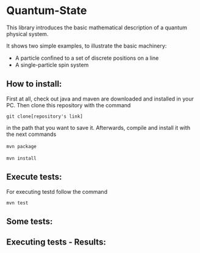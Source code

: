 # Quantum-State

This library introduces the basic mathematical description of a quantum physical system. 

It shows two simple examples, to illustrate the basic machinery:

- A particle conﬁned to a set of discrete positions on a line 
- A single-particle spin system
 

## How to install:
First at all, check out java and maven are downloaded and installed in your PC.
Then clone this repository with the command ­

```git clone[repository's link]­``` 


in the path that you want to save it.
Afterwards, compile and install it with the next commands

­```mvn package­```


­```mvn install­```


## Execute tests:
For executing testd follow the command

```mvn test```


## Some tests:


## Executing tests - Results:
